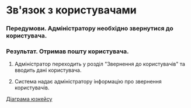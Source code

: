# Зв'язок з користувачами

### Передумови. Адміністратору необхідно звернутися до користувача.

### Результат. Отримав пошту користувача.

1. Адміністратор переходить у розділ "Звернення до користувачів" та вводить дані користувача.

2. Система надає адміністратору інформацію про звернення користувачів.

[Діаграма юзкейсу](https://github.com/KPI-IP94-Database/Team2/tree/master/Doc/UMLdiagrams/scenarios/admin/Diagrams/UC1-UserAppeal.md)

